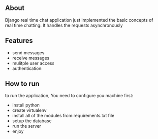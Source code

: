 ## About
Django real time chat application just implemented the basic concepts of real time chatting. It handles the requests asynchronously

## Features
* send messages
* receive messages
* mulitple user access
* authentication 

## How to run
to run the application, You need to configure you machine first:
* install python
* create virtualenv
* install all of the modules from requirements.txt file
* setup the database
* run the server
* enjoy
